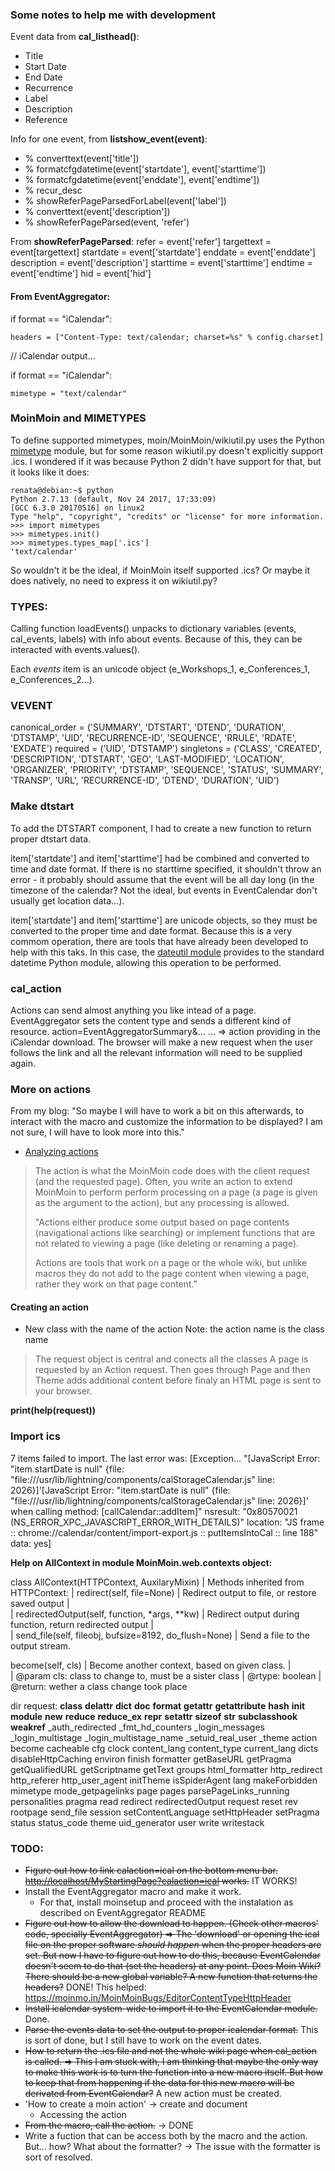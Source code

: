 ### Some notes to help me with development

Event data from **cal_listhead()**:

* Title
* Start Date
* End Date
* Recurrence
* Label
* Description
* Reference

Info for one event, from **listshow_event(event)**:

* % converttext(event['title'])
* % formatcfgdatetime(event['startdate'], event['starttime'])
* % formatcfgdatetime(event['enddate'], event['endtime'])
* % recur_desc
* % showReferPageParsedForLabel(event['label'])
* % converttext(event['description'])
* % showReferPageParsed(event, 'refer')

From **showReferPageParsed**:
refer = event['refer']
targettext = event[targettext]
startdate = event['startdate']
enddate = event['enddate']
description = event['description']
starttime = event['starttime']
endtime = event['endtime']
hid = event['hid']

#### From EventAggregator:

if format == "iCalendar":

    headers = ["Content-Type: text/calendar; charset=%s" % config.charset]

// iCalendar output...

if format == "iCalendar":

    mimetype = "text/calendar"

### MoinMoin and MIMETYPES

To define supported mimetypes, moin/MoinMoin/wikiutil.py uses the Python [mimetype](https://docs.python.org/2/library/mimetypes.html) module, but for some reason wikiutil.py doesn't explicitly support .ics. I wondered if it was because Python 2 didn't have support for that, but it looks like it does:

```
renata@debian:~$ python
Python 2.7.13 (default, Nov 24 2017, 17:33:09)
[GCC 6.3.0 20170516] on linux2
Type "help", "copyright", "credits" or "license" for more information.
>>> import mimetypes
>>> mimetypes.init()
>>> mimetypes.types_map['.ics']
'text/calendar'
```
So wouldn't it be the ideal, if MoinMoin itself supported .ics? Or maybe it does natively, no need to express it on wikiutil.py?

### TYPES:
Calling function loadEvents() unpacks to dictionary variables (events, cal_events, labels) with info about events. Because of this, they can be interacted with events.values().

Each *events* item is an unicode object (e_Workshops_1, e_Conferences_1, e_Conferences_2...).

### VEVENT
canonical_order = ('SUMMARY', 'DTSTART', 'DTEND', 'DURATION', 'DTSTAMP', 'UID', 'RECURRENCE-ID', 'SEQUENCE', 'RRULE', 'RDATE', 'EXDATE')
required = ('UID', 'DTSTAMP')
singletons = ('CLASS', 'CREATED', 'DESCRIPTION', 'DTSTART', 'GEO', 'LAST-MODIFIED', 'LOCATION', 'ORGANIZER', 'PRIORITY', 'DTSTAMP', 'SEQUENCE', 'STATUS', 'SUMMARY', 'TRANSP', 'URL', 'RECURRENCE-ID', 'DTEND', 'DURATION', 'UID')

### Make dtstart
To add the DTSTART component, I had to create a new function to return proper dtstart data.

item['startdate'] and item['starttime'] had be combined and converted to time and date format. If there is no starttime specified, it shouldn't throw an error - it probably should assume that the event will be all day long (in the timezone of the calendar? Not the ideal, but events in EventCalendar don't usually get location data...).

item['startdate'] and item['starttime'] are unicode objects, so they must be converted to the proper time and date format. Because this is a very commom operation, there are tools that have already been developed to help with this taks. In this case, the [dateutil module](https://dateutil.readthedocs.io/en/stable/) provides to the standard datetime Python module, allowing this operation to be performed.


### cal_action
Actions can send almost anything you like intead of a page.
EventAggregator sets the content type and sends a different kind of resource.
action=EventAggregatorSummary&...
... => action providing in the iCalendar download. The browser will make a new request when the user follows the link and all the relevant information will need to be supplied again.

### More on actions

From my blog: "So maybe I will have to work a bit on this afterwards, to interact with the macro and customize the information to be displayed? I am not sure, I will have to look more into this."

* [Analyzing actions](https://moinmo.in/ActionsAsViewsOperationsAndExports)

> The action is what the MoinMoin code does with the client request (and the requested page).  Often, you write an action to extend MoinMoin to perform perform processing on a page (a page is given as the argument to the action), but any processing is allowed.
>
> "Actions either produce some output based on page contents (navigational actions like searching) or implement functions that are not related to viewing a page (like deleting or renaming a page).
>
>Actions are tools that work on a page or the whole wiki, but unlike macros they do not add to the page content when viewing a page, rather they work on that page content."

#### **Creating an action**
- New class with the name of the action
Note: the action name is the class name

> The request object is central and conects all the classes
> A page is requested by an Action request. Then goes through Page and then Theme adds additional content before finaly an HTML page is sent to your browser.

**print(help(request))**

### Import ics
7 items failed to import. The last error was: [Exception... "[JavaScript Error: "item.startDate is null" {file: "file:///usr/lib/lightning/components/calStorageCalendar.js" line: 2026}]'[JavaScript Error: "item.startDate is null" {file: "file:///usr/lib/lightning/components/calStorageCalendar.js" line: 2026}]' when calling method: [calICalendar::addItem]"  nsresult: "0x80570021 (NS_ERROR_XPC_JAVASCRIPT_ERROR_WITH_DETAILS)"  location: "JS frame :: chrome://calendar/content/import-export.js :: putItemsIntoCal :: line 188"  data: yes]

**Help on AllContext in module MoinMoin.web.contexts object:**

class AllContext(HTTPContext, AuxilaryMixin)
|  Methods inherited from HTTPContext:
|  redirect(self, file=None)
|      Redirect output to file, or restore saved output
|  
|  redirectedOutput(self, function, *args, **kw)
|      Redirect output during function, return redirected output
|  
|  send_file(self, fileobj, bufsize=8192, do_flush=None)
|      Send a file to the output stream.

become(self, cls)
 |      Become another context, based on given class.
 |      
 |      @param cls: class to change to, must be a sister class
 |      @rtype: boolean
 |      @return: wether a class change took place

dir request:
__class__
__delattr__
__dict__
__doc__
__format__
__getattr__
__getattribute__
__hash__
__init__
__module__
__new__
__reduce__
__reduce_ex__
__repr__
__setattr__
__sizeof__
__str__
__subclasshook__
__weakref__
_auth_redirected
_fmt_hd_counters
_login_messages
_login_multistage
_login_multistage_name
_setuid_real_user
_theme
action
become
cacheable
cfg
clock
content_lang
content_type
current_lang
dicts
disableHttpCaching
environ
finish
formatter
getBaseURL
getPragma
getQualifiedURL
getScriptname
getText
groups
html_formatter
http_redirect
http_referer
http_user_agent
initTheme
isSpiderAgent
lang
makeForbidden
mimetype
mode_getpagelinks
page
pages
parsePageLinks_running
personalities
pragma
read
redirect
redirectedOutput
request
reset
rev
rootpage
send_file
session
setContentLanguage
setHttpHeader
setPragma
status
status_code
theme
uid_generator
user
write
writestack


### TODO:
* <del>Figure out how to link calaction=ical on the bottom menu bar. [http://localhost/MyStartingPage?calaction=ical](http://localhost/MyStartingPage?calaction=ical) works.</del> IT WORKS!
* Install the EventAggregator macro and make it work.
    - For that, install moinsetup and proceed with the instalation as described on EventAggregator README
* <del>Figure out how to allow the download to happen. (Check other macros' code, specially EventAggregator) => The 'download' or opening the ical file on the proper software *should happen* when the proper headers are set. But now I have to figure out how to do this, because EventCalendar doesn't seem to do that (set the headers) at any point. Does Moin Wiki? There should be a new global variable? A new function that returns the headers?</del> DONE! This helped: https://moinmo.in/MoinMoinBugs/EditorContentTypeHttpHeader
* <del>Install icalendar system-wide to import it to the EventCalendar module.</del> Done.
* <del>Parse the events data to set the output to proper icalendar format.</del> This is sort of done, but I still have to work on the event dates.
* <del>How to return the .ics file and not the whole wiki page when cal_action is called. => This I am stuck with, I am thinking that maybe the only way to make this work is to turn the function into a new macro itself. But how to keep that from happening if the data for this new macro will be derivated from EventCalendar?</del> A new action must be created.
* 'How to create a moin action' -> create and document
    - Accessing the action
* <del>From the macro, call the action.</del> -> DONE
* Write a fuction that can be access both by the macro and the action. But... how? What about the formatter? -> The issue with the formatter is sort of resolved.
